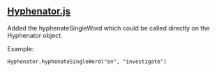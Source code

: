## [Hyphenator.js](https://code.google.com/p/hyphenator/)

Added the hyphenateSingleWord which could be called directly on the Hyphenator object.

Example:

```
Hyphenator.hyphenateSingleWord("en", "investigate")
```